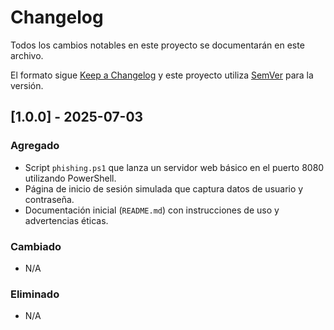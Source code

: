 # Changelog

Todos los cambios notables en este proyecto se documentarán en este archivo.

El formato sigue [Keep a Changelog](https://keepachangelog.com/) y este proyecto utiliza [SemVer](https://semver.org/) para la versión.

## [1.0.0] - 2025-07-03
### Agregado
- Script `phishing.ps1` que lanza un servidor web básico en el puerto 8080 utilizando PowerShell.
- Página de inicio de sesión simulada que captura datos de usuario y contraseña.
- Documentación inicial (`README.md`) con instrucciones de uso y advertencias éticas.

### Cambiado
- N/A

### Eliminado
- N/A
